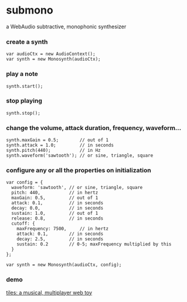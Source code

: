 # submono
a WebAudio subtractive, monophonic synthesizer

### create a synth
```
var audioCtx = new AudioContext();
var synth = new Monosynth(audioCtx);
```

### play a note
`synth.start();`

### stop playing
`synth.stop();`

### change the volume, attack duration, frequency, waveform...
```
synth.maxGain = 0.5;        // out of 1
synth.attack = 1.0;         // in seconds
synth.pitch(440);           // in Hz
synth.waveform('sawtooth'); // or sine, triangle, square
```

### configure any or all the properties on initialization
```
var config = {
  waveform: 'sawtooth', // or sine, triangle, square
  pitch: 440,           // in hertz
  maxGain: 0.5,         // out of 1
  attack: 0.1,          // in seconds
  decay: 0.0,           // in seconds
  sustain: 1.0,         // out of 1
  release: 0.8,         // in seconds
  cutoff: {
    maxFrequency: 7500,     // in hertz
    attack: 0.1,        // in seconds
    decay: 2.5,         // in seconds
    sustain: 0.2        // 0-5; maxFrequency multiplied by this
  }
};

var synth = new Monosynth(audioCtx, config);
```

### demo
[tiles: a musical, multiplayer web toy](http://okaybenji.github.io/tiles-client/)